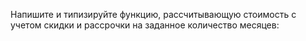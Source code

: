 Напишите и типизируйте функцию, рассчитывающую стоимость с учетом скидки и рассрочки на заданное количество месяцев:
